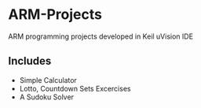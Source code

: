 # ARM-Projects
ARM programming projects developed in Keil uVision IDE

## Includes
- Simple Calculator
- Lotto, Countdown Sets Excercises
- A Sudoku Solver
